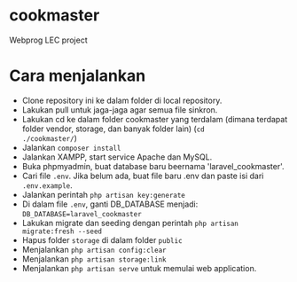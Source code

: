 # cookmaster
Webprog LEC project

# Cara menjalankan
- Clone repository ini ke dalam folder di local repository.
- Lakukan pull untuk jaga-jaga agar semua file sinkron.
- Lakukan cd ke dalam folder cookmaster yang terdalam (dimana terdapat folder vendor, storage, dan banyak folder lain) (<code>cd ./cookmaster/</code>)
- Jalankan <code>composer install</code>
- Jalankan XAMPP, start service Apache dan MySQL.
- Buka phpmyadmin, buat database baru beernama 'laravel_cookmaster'.
- Cari file <code>.env</code>. Jika belum ada, buat file baru .env dan paste isi dari <code>.env.example</code>.
- Jalankan perintah <code>php artisan key:generate</code>
- Di dalam file <code>.env</code>, ganti DB_DATABASE menjadi: <code>DB_DATABASE=laravel_cookmaster</code>
- Lakukan migrate dan seeding dengan perintah <code>php artisan migrate:fresh --seed</code>
- Hapus folder <code>storage</code> di dalam folder <code>public</code>
- Menjalankan <code>php artisan config:clear</code>
- Menjalankan <code>php artisan storage:link</code>
- Menjalankan <code>php artisan serve</code> untuk memulai web application.
